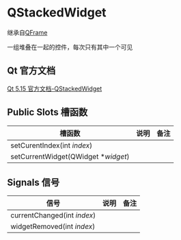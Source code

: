 # QStackedWidget

继承自[QFrame](../11-QFrame/00-QFrame-框架控件的基类.md)

一组堆叠在一起的控件，每次只有其中一个可见

## Qt 官方文档

[Qt 5.15 官方文档-QStackedWidget](https://doc.qt.io/qt-5.15/qstackedwidget.html)

## Public Slots 槽函数

| 槽函数                              | 说明 | 备注 |
| ----------------------------------- | ---- | ---- |
| setCurentIndex(int *index*)         |      |      |
| setCurrentWidget(QWidget **widget*) |      |      |



## Signals 信号

| 信号                        | 说明 | 备注 |
| --------------------------- | ---- | ---- |
| currentChanged(int *index*) |      |      |
| widgetRemoved(int *index*)  |      |      |

